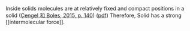 Inside solids molecules are at relatively fixed and compact positions in a solid ([Çengel 和 Boles, 2015, p. 140](zotero://select/library/items/FCMSUVW2)) ([pdf](zotero://open-pdf/library/items/DFP6L6PZ?page=140&annotation=YDNUECHF))
Therefore, Solid has a strong [[intermolecular force]]. 